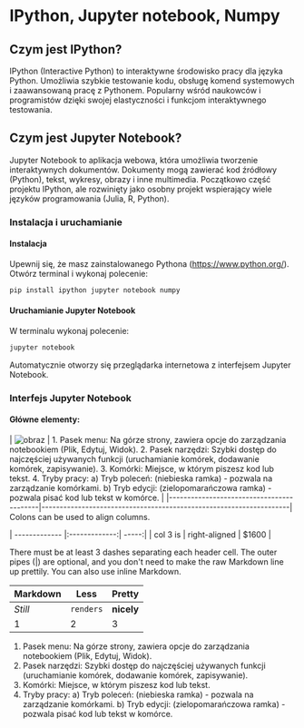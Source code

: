 # IPython, Jupyter notebook, Numpy

## Czym jest IPython?
IPython (Interactive Python) to interaktywne środowisko pracy dla języka Python. Umożliwia szybkie testowanie kodu, obsługę komend systemowych i zaawansowaną pracę z Pythonem. Popularny wśród naukowców i programistów dzięki swojej elastyczności i funkcjom interaktywnego testowania.

## Czym jest Jupyter Notebook?
Jupyter Notebook to aplikacja webowa, która umożliwia tworzenie interaktywnych dokumentów. Dokumenty mogą zawierać kod źródłowy (Python), tekst, wykresy, obrazy i inne multimedia. Początkowo część projektu IPython, ale rozwinięty jako osobny projekt wspierający wiele języków programowania (Julia, R, Python).

### Instalacja i uruchamianie

#### Instalacja
Upewnij się, że masz zainstalowanego Pythona (https://www.python.org/). 
Otwórz terminal i wykonaj polecenie:
```bash
pip install ipython jupyter notebook numpy
```
#### Uruchamianie Jupyter Notebook
W terminalu wykonaj polecenie:
```bash
jupyter notebook
```
Automatycznie otworzy się przeglądarka internetowa z interfejsem Jupyter Notebook.

### Interfejs Jupyter Notebook
#### Główne elementy:
| ![obraz](https://github.com/user-attachments/assets/fca5cd2d-eda0-4d0e-9ab1-5bde5c5d84e4) | 1. Pasek menu: Na górze strony, zawiera opcje do zarządzania notebookiem (Plik, Edytuj, Widok).
2. Pasek narzędzi: Szybki dostęp do najczęściej używanych funkcji (uruchamianie komórek, dodawanie komórek, zapisywanie).
3. Komórki: Miejsce, w którym piszesz kod lub tekst.
4. Tryby pracy:
  a) Tryb poleceń: (niebieska ramka) - pozwala na zarządzanie komórkami.
  b) Tryb edycji: (zielopomarańczowa ramka) - pozwala pisać kod lub tekst w komórce. |
|------------------------------------------|--------------------------------------------------------------------|
Colons can be used to align columns.


| ------------- |:-------------:| -----:|
| col 3 is      | right-aligned | $1600 |


There must be at least 3 dashes separating each header cell.
The outer pipes (|) are optional, and you don't need to make the 
raw Markdown line up prettily. You can also use inline Markdown.

Markdown | Less | Pretty
--- | --- | ---
*Still* | `renders` | **nicely**
1 | 2 | 3


1. Pasek menu: Na górze strony, zawiera opcje do zarządzania notebookiem (Plik, Edytuj, Widok).
2. Pasek narzędzi: Szybki dostęp do najczęściej używanych funkcji (uruchamianie komórek, dodawanie komórek, zapisywanie).
3. Komórki: Miejsce, w którym piszesz kod lub tekst.
4. Tryby pracy:
  a) Tryb poleceń: (niebieska ramka) - pozwala na zarządzanie komórkami.
  b) Tryb edycji: (zielopomarańczowa ramka) - pozwala pisać kod lub tekst w komórce.



